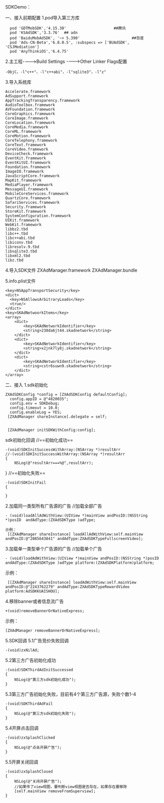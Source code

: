 SDKDemo：

一、接入前期配置
1.pod导入第三方库
  
```
  pod 'GDTMobSDK','4.15.30'                     ##腾讯
  pod 'KSAdSDK','3.3.76'  ## adn
  pod 'BaiduMobAdSDK', '~> 5.390'                       ##百度
  pod 'Ads-CN-Beta','6.8.0.5', :subspecs => ['BUAdSDK', 'CSJMediation']
  pod 'AnyThinkiOS','6.4.75'
```
2.主工程---->Build Settings ---->Other Linker Flags配置
```
-ObjC，-l"c++"，-l"c++abi"，-l"sqlite3"，-l"z"
```
3.导入系统库
```
Accelerate.framework
AdSupport.framework
AppTrackingTransparency.framework
AudioToolbox.framework
AVFoundation.framework
CoreGraphics.framework
CoreImage.framework
CoreLocation.framework
CoreMedia.framework
CoreML.framework
CoreMotion.framework
CoreTelephony.framework
CoreText.framework
CoreVideo.framework
DeviceCheck.framework
EventKit.framework
EventKitUI.framework
Foundation.framework
ImageIO.framework
JavaScriptCore.framework
MapKit.framework
MediaPlayer.framework
MessageUI.framework
MobileCoreServices.framework
QuartzCore.framework
SafariServices.framework
Security.framework
StoreKit.framework
SystemConfiguration.framework
UIKit.framework
WebKit.framework
libbz2.tbd
libc++.tbd
libc++abi.tbd
libiconv.tbd
libresolv.9.tbd
libsqlite3.tbd
libxml2.tbd
libz.tbd
```
4.导入SDK文件
ZXAdManager.framework
ZXAdManager.bundle

5.info.plist文件
```
<key>NSAppTransportSecurity</key>
<dict>
  <key>NSAllowsArbitraryLoads</key>
  <true/>
</dict>
<key>SKAdNetwoorkItems</key>
<array>
    <dict>
        <key>SKAdNetworkIdentifier</key>
        <string>238da6jt44.skadnetwork</string>
    </dict>
    <dict>
        <key>SKAdNetworkIdentifier</key>
        <string>x2jnk7ly8j.skadnetwork</string>
    </dict>
    <dict>
        <key>SKAdNetworkIdentifier</key>
        <string>cstr6suwn9.skadnetwork</string>
    </dict>
</array>
```
二、接入
1.sdk初始化
```
ZXAdSDKConfig *config = [ZXAdSDKConfig defaultConfig];
  config.appID = @"4820035";
  config.env = SDKDebug;
  config.timeout = 10.0;
  config.enableLog = YES;
 [ZXAdManager shareInstance].delegate = self;

    
 [ZXAdManager initSDKWithConfig:config];
```
sdk初始化回调
//==初始化成功==
```
-(void)SDKInitSuccessWithArray:(NSArray *)resultArr
//-(void)SDKInitSuccessWithArray:(NSArray *)resultArr
{
    NSLog(@"resultArr===%@",resultArr);

```
}
//==初始化失败==
```
-(void)SDKInitFail
{
    
}
```
2.加载同一类型所有广告源的广告
//加载全部广告
```
- (void)loadAllAdWithView:(UIView *)mainView andPosID:(NSString *)posID  andAdType:(ZXAdSDKType )adType;

示例：
 [[ZXAdManager shareInstance] loadAllAdWithView:self.mainView andPosID:@"2085643841" andAdType:ZXAdSDKTypeFullscreenVideo];
```
3.加载单一类型单个广告源的广告
 //加载单个广告
```
- (void)loadAdWithView:(UIView *)mainView andPosID:(NSString *)posID andAdType:(ZXAdSDKType )adType platform:(ZXAdSDKPlatform)platform;
```


示例：
```
 [[ZXAdManager shareInstance] loadAdWithView:self.mainView andPosID:@"2243762279" andAdType:ZXAdSDKTypeRewardVideo platform:AdSDKKUAISHOU];
```
4.移除banner或者信息流广告
```
+(void)removeBannerOrNativeExpress;

```
示例：
 
```
[ZXAdManager removeBannerOrNativeExpress];
```

5.SDK回调
5.1广告竞价失败回调  

```
-(void)zxNilAd;
```

5.2第三方广告初始化成功

```
-(void)SDKThirdAdInitSuccessed
{
    NSLog(@"第三方sdk初始化成功");
}
```
5.3第三方广告初始化失败，目前有4个第三方广告源，失败个数1-4
```
-(void)SDKThirdAdFail
{
    NSLog(@"第三方sdk初始化失败");
}
```
5.4开屏点击回调

```
-(void)zxSplashClicked
{
    NSLog(@"点击开屏广告");
}
```
5.5开屏关闭回调

```
-(void)zxSplashClosed
{
    NSLog(@"关闭开屏广告");
    //如果传了view视图，要判断view视图是否存在，如果存在要移除
    [self.mainView removeFromSuperview];
}
```
